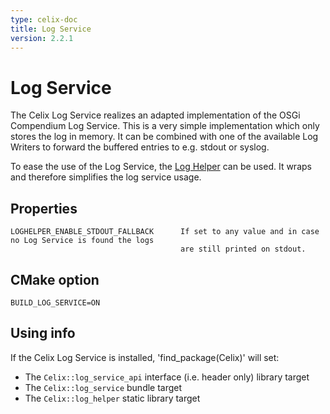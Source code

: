 ```yaml
---
type: celix-doc
title: Log Service
version: 2.2.1
---
```


# Log Service

The Celix Log Service realizes an adapted implementation of the OSGi Compendium Log Service. This is a very simple implementation which only stores the log in memory. It can be combined with one of the available Log Writers to forward the buffered entries to e.g. stdout or syslog.

To ease the use of the Log Service, the [Log Helper](loghelper_include/log_helper.h) can be used. It wraps and therefore simplifies the log service usage.

## Properties
    LOGHELPER_ENABLE_STDOUT_FALLBACK      If set to any value and in case no Log Service is found the logs
                                          are still printed on stdout. 

## CMake option
    BUILD_LOG_SERVICE=ON

## Using info

If the Celix Log Service is installed, 'find_package(Celix)' will set:
 - The `Celix::log_service_api` interface (i.e. header only) library target
 - The `Celix::log_service` bundle target
 - The `Celix::log_helper` static library target
